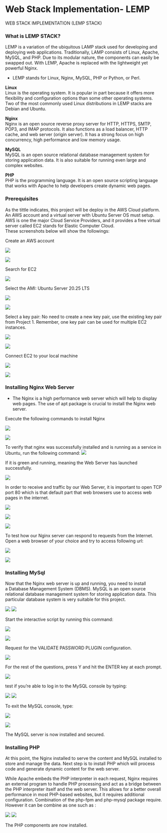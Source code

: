# Web Stack Implementation- LEMP
WEB STACK IMPLEMENTATION (LEMP STACK)

### What is LEMP STACK?
LEMP is a variation of the ubiquitous LAMP stack used for developing and deploying web applications. Traditionally, LAMP consists of Linux, Apache, MySQL, and PHP. Due to its modular nature, the components can easily be swapped out. With LEMP, Apache is replaced with the lightweight yet powerful Nginx.

* LEMP  stands for Linux, Nginx, MySQL, PHP or Python, or Perl.

**Linux**  
Linux is the operating system. It is popular in part because it offers more flexibility and configuration options than some other operating systems. Two of the most commonly used Linux distributions in LEMP stacks are Debian and Ubuntu.

**Nginx**  
Nginx is an open source reverse proxy server for HTTP, HTTPS, SMTP, POP3, and IMAP protocols. It also functions as a load balancer, HTTP cache, and web server (origin server). It has a strong focus on high concurrency, high performance and low memory usage. 

**MySQL**  
MySQL is an open source relational database management system for storing application data. It is also suitable for running even large and complex websites.

**PHP**  
PHP is the programming language.  It is an open source scripting language that works with Apache to help developers create dynamic web pages.

### Prerequisites

As the tittle indicates, this project will be deploy in the AWS Cloud platform.  An AWS account and a virtual server with Ubuntu Server OS must setup.
AWS is one the major Cloud Service Providers, and it provides a free virtual server called EC2 stands for Elastic Computer Cloud.  
These screenshots below will show the followings:

Create an AWS account

![](pics/aws.png)

![](pics/aws-console.png)

Search for EC2

![](pics/ec2.png)


Select the AMI: Ubuntu Server 20.25 LTS

![](pics/ec2-ami.png)

![](pics/ec2-type.png)

Select a key pair: No need to create a new key pair, use the existing key pair from Project 1. Remember, one key pair can be used for multiple EC2 instances.

![](pics/ec2-keypair-sel.png)

![](pics/ec2-summary.png)


Connect EC2 to your local machine

![](pics/GitBash.png)

![](pics/ec2-to-local-m.png)


### Installing Nginx Web Server

* The Nginx is a high performance web server which will help to display web pages. The use of apt package is crucial to install the Nginx web server. 

Execute the following commands to install Nginx

![](pics/nginx-install.png)

![](pics/nginx-install1.png)

To verify that nginx was successfully installed and is running as a service in Ubuntu, run the following command:
![](pics/nginx-succ-install.png)

If it is green and running, meaning the Web Server has launched successfully.

![](pics/nginx-green.png)

In order to receive and traffic by our Web Server, it is important to open TCP port 80 which is that default part that web browsers use to access web pages in the internet. 

![](pics/inbound-rule1.png)

![](pics/inbound-rule2.png)

![](pics/inbound-rule3.png)

To test how our Nginx server can respond to requests from the Internet. Open a web browser of your choice and try to access following url: 

![](pics/welcome0-nginx.png)

![](pics/welcome-nginx.png)

### Installing MySql

Now that the Nginx web server is up and running, you need to install a Database Management System (DBMS). MySQL is an open source relational database management system for storing application data. This particular database system is very suitable for this project.  

![](pics/mysql.png)
![](pics/mysql1.png)

Start the interactive script by running this command:

![](pics/mysql2.png)

![](pics/mysql3.png)


Request for the VALIDATE PASSWORD PLUGIN configuration.

![](pics/mysql4.png)

For the rest of the questions, press Y and hit the ENTER key at each prompt.

![](pics/mysql5.png)


test if you’re able to log in to the MySQL console by typing:

![](pics/mysql6.png)
![](pics/mysql7.png)

To exit the MySQL console, type:

![](pics/mysql8.png)

![](pics/mysql9.png)

The MySQL server is now installed and secured.

### Installing PHP

At this point, the Nginx installed to serve the content and MySQL installed to store and manage the data. Next step is to install PHP which will process code and generate dynamic content for the web server.

While Apache embeds the PHP interpreter in each request, Nginx requires an external program to handle PHP processing and act as a bridge between the PHP interpreter itself and the web server. This allows for a better overall performance in most PHP-based websites, but it requires additional configuration.
Combination of the php-fpm and php-mysql package require.  However it can be combine as one such as : 

![](pics/php.png)
![](pics/php1.png)

The PHP components are now installed.

